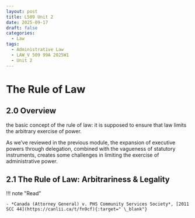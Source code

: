 ```yaml
---
layout: post
title: L509 Unit 2
date: 2025-09-17
draft: false
categories:
  - Law
tags:
  - Administrative Law
  - LAW_V 509 99A 2025W1
  - Unit 2
---
```


#  The Rule of Law

## 2.0 Overview

the basic concept of the rule of law: it is supposed to ensure that law limits the arbitrary exercise of power.  

As we’ve reviewed in the previous module, the expansion of executive powers through delegation, combined with the vagueness of statutory instruments, creates some challenges in limiting the exercise of administrative power. 


## 2.1 The Rule of Law: Arbitrariness & Legality

!!! note "Read"

    - *Canada (Attorney General) v. PHS Community Services Society*, [2011 SCC 44](https://canlii.ca/t/fn9cf){:target=" \_blank"}




